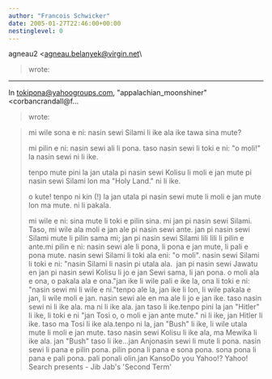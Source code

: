 ```yaml
---
author: "Francois Schwicker"
date: 2005-01-27T22:46:00+00:00
nestinglevel: 0
---
```

agneau2 <[agneau.belanyek@virgin.net](mailto://agneau.belanyek@virgin.net)\
> wrote:
---
 In [tokipona@yahoogroups.com](mailto://tokipona@yahoogroups.com), "appalachian\_moonshiner" <corbancrandall@f...
> wrote:

> 
> mi wile sona e ni: nasin sewi Silami li ike ala ike tawa sina mute?
> 
> mi pilin e ni: nasin sewi ali li pona. taso nasin sewi li toki e 
> ni: "o moli!" la nasin sewi ni li ike.
> 
> tenpo mute pini la jan utala pi nasin sewi Kolisu li moli e jan mute 
> pi nasin sewi Silami lon ma "Holy Land." ni li ike.
> 
> o kute! tenpo ni kin (!) la jan utala pi nasin sewi mute li moli e 
> jan mute lon ma mute. ni li pakala.
> 
> mi wile e ni: sina mute li toki e pilin sina.
> mi jan pi nasin sewi Silami. Taso, mi wile ala moli e jan ale pi nasin sewi ante. jan pi nasin sewi Silami mute li pilin sama mi; jan pi nasin sewi Silami lili lili li pilin e ante.mi pilin e ni: nasin sewi ale li pona, li pona e jan mute, li pali e pona mute. nasin sewi Silami li toki ala eni: "o moli". nasin sewi Silami li toki e ni: "nasin Silami li nasin pi utala ala.  jan pi nasin sewi Jawatu en jan pi nasin sewi Kolisu li jo e jan Sewi sama, li jan pona. o moli ala e ona, o pakala ala e ona."jan ike li wile pali e ike la, ona li toki e ni: "nasin sewi mi li wile e ni."tenpo ale la, jan ike li lon, li wile pakala e jan, li wile moli e jan. nasin sewi ale en ma ale li jo e jan ike. taso nasin sewi ni li ike ala. ma ni li ike ala. jan taso li ike.tenpo pini la jan "Hitler" li ike, li toki e ni "jan Tosi o, o moli e jan ante mute." ni li ike, jan Hitler li ike. taso ma Tosi li ike ala.tenpo ni la, jan "Bush" li ike, li wile utala mute li moli e jan mute. taso nasin sewi Kolisu li ike ala, ma Mewika li ike ala. jan "Bush" taso li ike...jan Anjonasin sewi li mute li pona. nasin sewi li pana e pilin pona. pilin pona li pana e sona pona. sona pona li pana e pali pona. pali ponali olin.jan KansoDo you Yahoo!? Yahoo! Search presents - Jib Jab's 'Second Term'